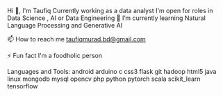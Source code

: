Hi 👋, I'm Taufiq
Currently working as a data analyst
I'm open for roles in Data Science , AI or Data Engineering
🌱 I’m currently learning Natural Language Processing and Generative AI

📫 How to reach me taufiqmurad.bd@gmail.com

⚡ Fun fact I'm a foodholic person

Languages and Tools:
android arduino c css3 flask git hadoop html5 java linux mongodb mysql opencv php python pytorch scala scikit_learn tensorflow
